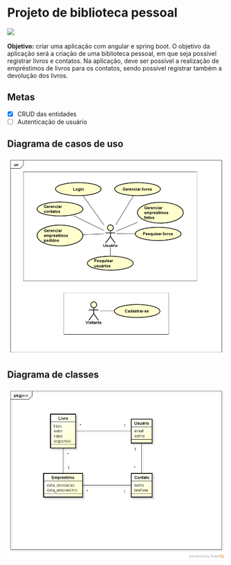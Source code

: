 # Projeto de biblioteca pessoal

![](https://img.shields.io/badge/Spring-6DB33F?style=for-the-badge&logo=spring&logoColor=white)

<strong>Objetivo:</strong> criar uma aplicação com angular e spring boot. O objetivo da aplicação será a criação de uma biblioteca pessoal, em que seja possível registrar livros e contatos. Na aplicação, deve ser possível a realização de empréstimos de livros para os contatos, sendo possível registrar também a devolução dos livros.

## Metas

- [x] CRUD das entidades
- [ ] Autenticação de usuário

## Diagrama de casos de uso
![Diagrama](docs/diagrama-cdu/diagrama-cdu.png)

## Diagrama de classes
![Diagrama de classes](docs/diagrama-classes/diagrama-classes.png)


